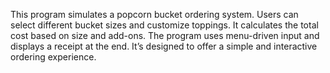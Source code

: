 This program simulates a popcorn bucket ordering system.
Users can select different bucket sizes and customize toppings.
It calculates the total cost based on size and add-ons.
The program uses menu-driven input and displays a receipt at the end.
It’s designed to offer a simple and interactive ordering experience.

